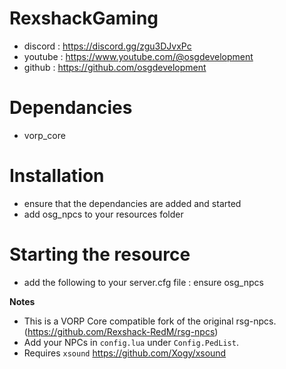 # RexshackGaming
- discord : https://discord.gg/zgu3DJvxPc 
- youtube : https://www.youtube.com/@osgdevelopment
- github : https://github.com/osgdevelopment

# Dependancies
- vorp_core

# Installation
- ensure that the dependancies are added and started
- add osg_npcs to your resources folder

# Starting the resource
- add the following to your server.cfg file : ensure osg_npcs


**Notes**
- This is a VORP Core compatible fork of the original rsg-npcs.(https://github.com/Rexshack-RedM/rsg-npcs)
- Add your NPCs in `config.lua` under `Config.PedList`.
- Requires `xsound` https://github.com/Xogy/xsound
